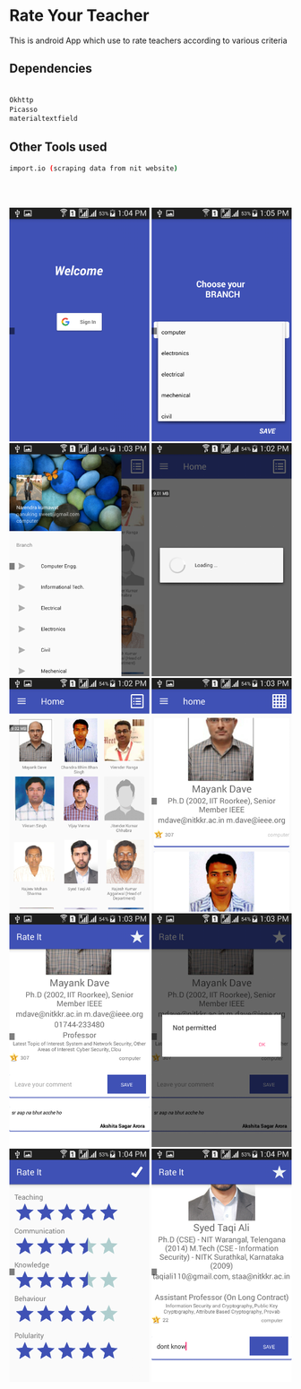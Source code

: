 # Rate Your Teacher
This is android App which use to rate  teachers according to various criteria 


## Dependencies
```bash

Okhttp
Picasso
materialtextfield

```

## Other Tools used
```bash
import.io (scraping data from nit website)
```
<br>
<br>
<p align="center">
<img src="https://github.com/nkkumawat/Rate-it/raw/master/screenshot/1.png" width="250">
<img src="https://github.com/nkkumawat/Rate-it/raw/master//screenshot/2.png" width="250">
<img src="https://github.com/nkkumawat/Rate-it/raw/master//screenshot/3.png" width="250">
<img src="https://github.com/nkkumawat/Rate-it/raw/master//screenshot/4.png" width="250">
<img src="https://github.com/nkkumawat/Rate-it/raw/master//screenshot/5.png" width="250">
<img src="https://github.com/nkkumawat/Rate-it/raw/master//screenshot/6.png" width="250">
<img src="https://github.com/nkkumawat/Rate-it/raw/master//screenshot/7.png" width="250">
<img src="https://github.com/nkkumawat/Rate-it/raw/master//screenshot/8.png" width="250">
<img src="https://github.com/nkkumawat/Rate-it/raw/master//screenshot/9.png" width="250">
<img src="https://github.com/nkkumawat/Rate-it/raw/master//screenshot/10.png" width="250">
</p>
